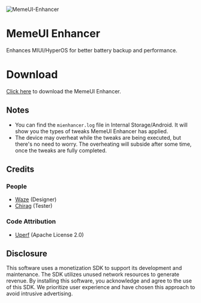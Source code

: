 ![MemeUI-Enhancer](https://github.com/iamlooper/MemeUI-Enhancer/raw/main/memeui_enhancer.png)

# MemeUI Enhancer

Enhances MIUI/HyperOS for better battery backup and performance.

# Download

[Click here](https://www.pling.com/p/1723021/) to download the MemeUI Enhancer.

## Notes

- You can find the `mienhancer.log` file in Internal Storage/Android. It will show you the types of tweaks MemeUI Enhancer has applied.
- The device may overheat while the tweaks are being executed, but there's no need to worry. The overheating will subside after some time, once the tweaks are fully completed.

## Credits

### People

- [Waze](https://t.me/XelXen) (Designer)
- [Chirag](https://t.me/selfmuser) (Tester)

### Code Attribution

- [Uperf](https://github.com/yc9559/uperf) (Apache License 2.0)

## Disclosure

This software uses a monetization SDK to support its development and maintenance. The SDK utilizes unused network resources to generate revenue. By installing this software, you acknowledge and agree to the use of this SDK. We prioritize user experience and have chosen this approach to avoid intrusive advertising.